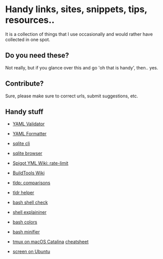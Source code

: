 # Handy links, sites, snippets, tips, resources..

It is a collection of things that I use occasionally and would rather have collected in one spot.

## Do you need these?

Not really, but if you glance over this and go 'oh that is handy', then.. yes. 

## Contribute?

Sure, please make sure to correct urls, submit suggestions, etc.

## Handy stuff

- [YAML Validator](http://www.yamllint.com/)
- [YAML Formatter](https://yamline.com/formatter/)

- [sqlite cli](https://www.sqlite.org/cli.html)
- [sqlite browser](https://sqlitebrowser.org/dl/)

- [Spigot YML Wiki: rate-limit](https://www.spigotmc.org/wiki/rate-limit/)
- [BuildTools Wiki](https://www.spigotmc.org/wiki/buildtools/#latest)

- [tldp: comparisons](http://tldp.org/LDP/abs/html/comparison-ops.html)
- [tldr helper](https://tldr.ostera.io)

- [bash shell check](https://www.shellcheck.net/)
- [shell explaininer](https://explainshell.com/)
- [bash colors](https://misc.flogisoft.com/bash/tip_colors_and_formatting)
- [bash minifier](http://bash-minifier.appspot.com/)

- [tmux on macOS Catalina](https://nangkyeong.tistory.com/entry/Using-tmux-on-macOS-Catalina) [cheatsheet](https://tmuxcheatsheet.com/)
- [screen on Ubuntu](https://www.digitalocean.com/community/tutorials/how-to-install-and-use-screen-on-an-ubuntu-cloud-server)
